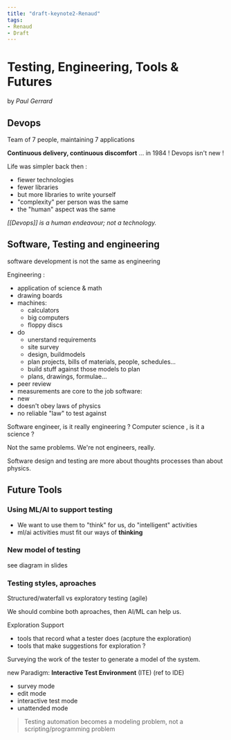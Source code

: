 ```yaml
---
title: "draft-keynote2-Renaud"
tags: 
- Renaud
- Draft
---
```


# Testing, Engineering, Tools & Futures
by *Paul Gerrard*

## Devops

Team of 7 people, maintaining 7 applications

**Continuous delivery, continuous discomfort**
... in 1984 ! Devops isn't new !

Life was simpler back then :
- fiewer technologies
- fewer libraries
- but more libraries to write yourself
- "complexity" per person was the same
- the "human" aspect was the same

*[[Devops]] is a human endeavour; not a technology.*

## Software, Testing and engineering

software development is not the same as engineering

Engineering :
- application of science & math 
- drawing boards
- machines:
	- calculators
	- big computers
	- floppy discs
- do
	- unerstand requirements
	- site survey
	- design, buildmodels
	- plan projects, bills of materials, people, schedules...
	- build stuff against those models to plan
	- plans, drawings, formulae...
- peer review
- measurements are core to the job
software:
- new
- doesn't obey laws of physics
- no reliable "law" to test against

Software engineer, is it really engineering ?
Computer science , is it a science ?

Not the same problems. We're not engineers, really.

Software design and testing are more about thoughts processes than about physics.

## Future Tools

### Using ML/AI to support testing

- We want to use them to "think" for us, do "intelligent" activities
- ml/ai activities must fit our ways of **thinking**

### New model of testing
see diagram in slides


### Testing styles, aproaches
Structured/waterfall vs exploratory testing (agile)

We should combine both aproaches, then AI/ML can help us.

Exploration Support
- tools that record what a tester does (acpture the exploration)
- tools that make suggestions for exploration ?

Surveying the work of the tester to generate a model of the system.

new Paradigm:
**Interactive Test Environment** (ITE) (ref to IDE)
- survey mode
- edit mode
- interactive test mode
- unattended mode

>Testing automation becomes a modeling problem, not a scripting/programming problem

